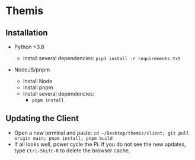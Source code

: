 # Themis

## Installation

  - Python +3.8
    - install several dependencies: `pip3 install -r requirements.txt`

  - NodeJS/pnpm
    - Install Node
    - Install pnpm
    - Install several dependencies:
      - `pnpm install`

## Updating the Client

  - Open a new terminal and paste: `cd ~/Desktop/themis/client; git pull origin main; pnpm install; pnpm build`
  - If all looks well, power cycle the Pi. If you do not see the new updates, type `Ctrl-Shift-R` to delete the browser cache.
